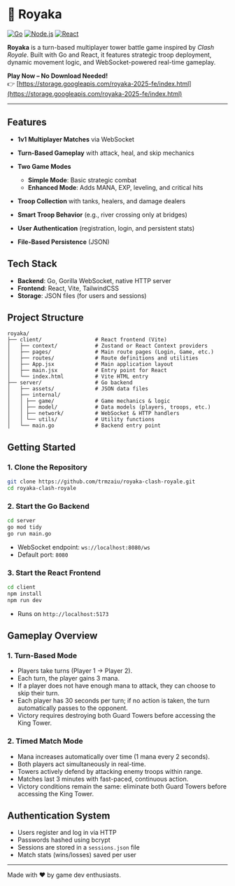 # 🏰 Royaka
[![Go](https://img.shields.io/badge/Go-1.21+-00ADD8?logo=go&logoColor=white)](https://golang.org)
[![Node.js](https://img.shields.io/badge/Node.js-18+-339933?logo=node.js&logoColor=white)](https://nodejs.org)
[![React](https://img.shields.io/badge/React-18+-61DAFB?logo=react&logoColor=black)](https://reactjs.org)

**Royaka** is a turn-based multiplayer tower battle game inspired by *Clash Royale*. Built with Go and React, it features strategic troop deployment, dynamic movement logic, and WebSocket-powered real-time gameplay.

**Play Now – No Download Needed!**  
👉 [https://storage.googleapis.com/royaka-2025-fe/index.html](https://storage.googleapis.com/royaka-2025-fe/index.html)

---

## Features

* **1v1 Multiplayer Matches** via WebSocket
* **Turn-Based Gameplay** with attack, heal, and skip mechanics
* **Two Game Modes**

  * **Simple Mode**: Basic strategic combat
  * **Enhanced Mode**: Adds MANA, EXP, leveling, and critical hits
* **Troop Collection** with tanks, healers, and damage dealers
* **Smart Troop Behavior** (e.g., river crossing only at bridges)
* **User Authentication** (registration, login, and persistent stats)
* **File-Based Persistence** (JSON)

## Tech Stack

* **Backend**: Go, Gorilla WebSocket, native HTTP server
* **Frontend**: React, Vite, TailwindCSS
* **Storage**: JSON files (for users and sessions)

## Project Structure

```
royaka/
├── client/                 # React frontend (Vite)
│   ├── context/            # Zustand or React Context providers
│   ├── pages/              # Main route pages (Login, Game, etc.)
│   ├── routes/             # Route definitions and utilities
│   ├── App.jsx             # Main application layout
│   ├── main.jsx            # Entry point for React
│   └── index.html          # Vite HTML entry
├── server/                 # Go backend
│   ├── assets/             # JSON data files
│   ├── internal/
│   │ ├── game/             # Game mechanics & logic
│   │ ├── model/            # Data models (players, troops, etc.)
│   │ ├── network/          # WebSocket & HTTP handlers
│   │ └── utils/            # Utility functions
│   └── main.go             # Backend entry point
```

## Getting Started

### 1. Clone the Repository

```bash
git clone https://github.com/trmzaiu/royaka-clash-royale.git
cd royaka-clash-royale
```

### 2. Start the Go Backend

```bash
cd server
go mod tidy
go run main.go
```

* WebSocket endpoint: `ws://localhost:8080/ws`
* Default port: `8080`

### 3. Start the React Frontend

```bash
cd client
npm install
npm run dev
```

* Runs on `http://localhost:5173`

## Gameplay Overview

### 1. Turn-Based Mode
- Players take turns (Player 1 → Player 2).
- Each turn, the player gains 3 mana.
- If a player does not have enough mana to attack, they can choose to skip their turn.
- Each player has 30 seconds per turn; if no action is taken, the turn automatically passes to the opponent.
- Victory requires destroying both Guard Towers before accessing the King Tower.

### 2. Timed Match Mode
- Mana increases automatically over time (1 mana every 2 seconds).
- Both players act simultaneously in real-time.
- Towers actively defend by attacking enemy troops within range.
- Matches last 3 minutes with fast-paced, continuous action.
- Victory conditions remain the same: eliminate both Guard Towers before accessing the King Tower.

## Authentication System

* Users register and log in via HTTP
* Passwords hashed using bcrypt
* Sessions are stored in a `sessions.json` file
* Match stats (wins/losses) saved per user

---

Made with ❤️ by game dev enthusiasts.
